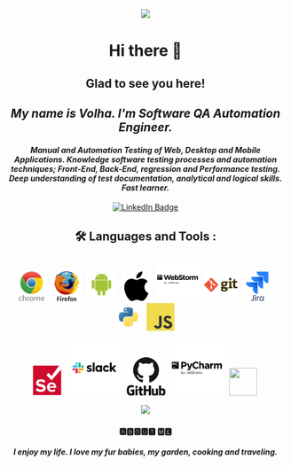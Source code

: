 <div align="center">
<div id="header" align="center">
   <img src="https://camo.githubusercontent.com/b70081ec9c6d16a35bf18610619030bfc810cda3118051cf75ace93700e233c1/68747470733a2f2f63646e2e6472696262626c652e636f6d2f75736572732f313336343032392f73637265656e73686f74732f31363039333236382f6d656469612f36386538326137666234393034363134613930363664366235343063313462322e676966" width="300"/>
</div>

  
# Hi there 👋
<div align="center">
   
## Glad to see you here!
  <div align="center">
  
## ***My name is Volha. I'm Software QA Automation Engineer.***
  <div align="center">
     
#### ***Manual and Automation Testing of Web, Desktop and Mobile Applications. Knowledge software testing processes and automation techniques; Front-End, Back-End, regression and Performance testing. Deep understanding of test documentation, analytical and logical skills. Fast learner.***
<div align="center">



<div id="badges">
  <a href="https://www.linkedin.com/in/volha-bratuhin">
    <img src="https://img.shields.io/badge/LinkedIn-blue?style=for-the-badge&logo=linkedin&logoColor=white" alt="LinkedIn Badge"/>
  </a>


## :hammer_and_wrench: Languages and Tools :
<div align="center">
  
<div>
  <img src="https://github.com/devicons/devicon/blob/master/icons/chrome/chrome-original-wordmark.svg" title="Chrome" alt="Chrome" width="55"/>&nbsp;
  <img src="https://github.com/devicons/devicon/blob/master/icons/firefox/firefox-original-wordmark.svg" title="Firefox" alt="Firefox" width="55"/>&nbsp; 
  <img src="https://github.com/devicons/devicon/blob/master/icons/android/android-original-wordmark.svg" title="Android" alt="Android" width="55"/>&nbsp;
  <img src="https://github.com/devicons/devicon/blob/master/icons/apple/apple-original.svg" title="Apple" alt="Apple" width="55"/>&nbsp; 
  <img src="https://github.com/devicons/devicon/blob/master/icons/webstorm/webstorm-original-wordmark.svg" title="Webstorm" alt="Webstorm" width="80"/>&nbsp; 
  <img src="https://raw.githubusercontent.com/github/explore/80688e429a7d4ef2fca1e82350fe8e3517d3494d/topics/git/git.png" width="60" height="60" />&nbsp;
  <img src="https://github.com/devicons/devicon/blob/master/icons/jira/jira-original-wordmark.svg" title="Jira" alt="Jira" width="55"/>&nbsp;  
  <img src="https://raw.githubusercontent.com/github/explore/80688e429a7d4ef2fca1e82350fe8e3517d3494d/topics/python/python.png" width="50" height="50" />&nbsp; 
  <img src="https://raw.githubusercontent.com/github/explore/80688e429a7d4ef2fca1e82350fe8e3517d3494d/topics/javascript/javascript.png" width="50" height="50" />&nbsp;

 <img src="https://github.com/devicons/devicon/blob/master/icons/selenium/selenium-original.svg" alt="Selenium" width="55"/>&nbsp;
 <img src="https://github.com/devicons/devicon/blob/master/icons/slack/slack-original-wordmark.svg" width="100" height="100" />&nbsp;
 <img src="https://github.com/devicons/devicon/blob/master/icons/github/github-original-wordmark.svg" width="70" height="70" />&nbsp;
 <img src="https://github.com/devicons/devicon/blob/master/icons/pycharm/pycharm-original-wordmark.svg" width="100" height="100" />&nbsp;
 <img src="https://upload.wikimedia.org/wikipedia/commons/thumb/d/d5/Selenium_Logo.png/861px-Selenium_Logo.png?20200511151950" width="50" height="50" />&nbsp;
  

<div align="center">
<div id="header" align="center">
   <img src="https://media.giphy.com/media/v1.Y2lkPTc5MGI3NjExNmptNDNieHoyaDh5MXNnbnh0ZHFpejZ2N2k0a2M4ZXdkd25xeXIyNCZlcD12MV9pbnRlcm5hbF9naWZfYnlfaWQmY3Q9Zw/TdjQAgDIkRsYm1HUbt/giphy.gif" width="150"/>
</div>
    


<h4>🅰🅱🅾🆄🆃 🅼🅴 </h4>
<div align="center">
  
#### ***I enjoy my life. I love my fur babies, my garden, cooking and traveling.***
<div align="center">



<!--
**Volha-bratuhin/Volha-bratuhin** is a ✨ _special_ ✨ repository because its `README.md` (this file) appears on your GitHub profile.

Here are some ideas to get you started:

- 🔭 I’m currently working on ...
- 🌱 I’m currently learning ...
- 👯 I’m looking to collaborate on ...
- 🤔 I’m looking for help with ...
- 💬 Ask me about ...
- 📫 How to reach me: ...
- 😄 Pronouns: ...
- ⚡ Fun fact: ...
-->
